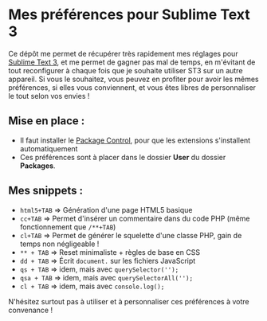 Mes préférences pour Sublime Text 3
================

Ce dépôt me permet de récupérer très rapidement mes réglages pour [Sublime Text 3](http://www.sublimetext.com/3), et me permet de gagner pas mal de temps, en m'évitant de tout reconfigurer à chaque fois que je souhaite utiliser ST3 sur un autre appareil. Si vous le souhaitez, vous peuvez en profiter pour avoir les mêmes préférences, si elles vous conviennent, et vous êtes libres de personnaliser le tout selon vos envies !

## Mise en place :
 * Il faut installer le [Package Control](https://packagecontrol.io/installation), pour que les extensions s'installent automatiquement
 * Ces préférences sont à placer dans le dossier **User** du dossier **Packages**.

## Mes snippets :
 * `html5+TAB` => Génération d'une page HTML5 basique
 * `cc+TAB` => Permet d'insérer un commentaire dans du code PHP (même fonctionnement que `/**+TAB`)
 * `cl+TAB` => Permet de générer le squelette d'une classe PHP, gain de temps non négligeable !
 * `** + TAB` => Reset minimaliste + règles de base en CSS
 * `dd + TAB` => Écrit `document.` sur les fichiers JavaScript
 * `qs + TAB` => idem, mais avec `querySelector('');`
 * `qsa + TAB` => idem, mais avec `querySelectorAll('');`
 * `cl + TAB` => idem, mais avec `console.log();`


N'hésitez surtout pas à utiliser et à personnaliser ces préférences à votre convenance !
